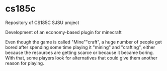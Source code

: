 cs185c
======

Repository of CS185C SJSU project

Development of an economy-based plugin for minecraft

  Even though the game is called "Mine""craft", a huge number of people get bored after spending some time playing it "mining" and "crafting", either because the resources are getting scarce or because it became boring. With that, some players look for alternatives that could give them another reason for playing.

